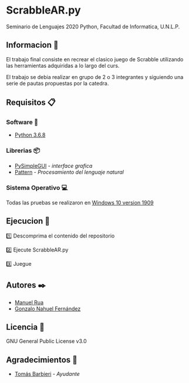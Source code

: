 # ScrabbleAR.py
Seminario de Lenguajes 2020 Python, Facultad de Informatica, U.N.L.P.
## Informacion :pushpin:
El trabajo final consiste en recrear el clasico juego de Scrabble utilizando las herramientas adquiridas a lo largo del curs.

El trabajo se debia realizar en grupo de 2 o 3 integrantes y siguiendo una serie de pautas propuestas por la catedra.



## Requisitos 📋
### Software :snake:
  * [Python 3.6.8](https://www.python.org/downloads/release/python-368/)
### Librerias 📦
  * [PySimpleGUI](https://github.com/PySimpleGUI/PySimpleGUI/) - _interface grafica_
  * [Pattern](https://github.com/clips/pattern/) - _Procesamiento del lenguaje natural_
### Sistema Operativo :computer:   
  Todas las pruebas se realizaron en [Windows 10 version 1909](https://support.microsoft.com/es-ar/help/4517245/feature-update-via-windows-10-version-1909-enablement-package)
## Ejecucion 🚀
  :one: Descomprima el contenido del repositorio
  
  :two: Ejecute ScrabbleAR.py
  
  :three: Juegue 
  
## Autores ✒️ 
  * [Manuel Rua](https://github.com/manurua123)
  * [Gonzalo Nahuel Fernández ](https://github.com/gonza08)
  
## Licencia 📄
  GNU General Public License v3.0
  
## Agradecimientos 🎁
  * [Tomás Barbieri](https://github.com/tomibarbieri) - _Ayudante_ 
